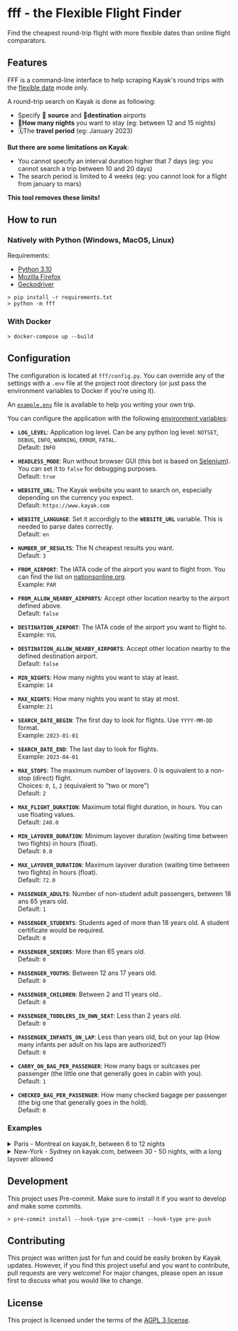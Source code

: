 # fff - the Flexible Flight Finder

Find the cheapest round-trip flight with more flexible dates than online flight comparators.

## Features

FFF is a command-line interface to help scraping Kayak's round trips with the [flexible date](https://www.kayak.com/news/flexible-dates-nearby-airports/) mode only.

A round-trip search on Kayak is done as following:

- Specify 🛫 **source** and 🛬**destination** airports
- 🛌**How many nights** you want to stay (eg: between 12 and 15 nights)
- 🗓️The **travel period** (eg: January 2023)

**But there are some limitations on Kayak**:

- You cannot specify an interval duration higher that 7 days (eg: you cannot search a trip between 10 and 20 days)
- The search period is limited to 4 weeks (eg: you cannot look for a flight from january to mars)

**This tool removes these limits!**

## How to run

### Natively with Python (Windows, MacOS, Linux)

Requirements:

- [Python 3.10](https://www.python.org/downloads/)
- [Mozilla Firefox](https://www.mozilla.org/firefox)
- [Geckodriver](https://github.com/mozilla/geckodriver/releases)

```shell
> pip install -r requirements.txt
> python -m fff
```

### With Docker

```shell
> docker-compose up --build
```

## Configuration

The configuration is located at `fff/config.py`.
You can override any of the settings with a `.env` file at the project root directory (or just pass the environment variables to Docker if you're using it).

An [`example.env`](./example.env) file is available to help you writing your own trip.

You can configure the application with the following [environment variables](https://en.wikipedia.org/wiki/Environment_variable):

- **`LOG_LEVEL`**: Application log level. Can be any python log level: `NOTSET`, `DEBUG`, `INFO`, `WARNING`, `ERROR`, `FATAL`.<br/>
    Default: `INFO`

- **`HEADLESS_MODE`**: Run without browser GUI (this bot is based on [Selenium](https://github.com/SeleniumHQ/selenium)). You can set it to `false` for debugging purposes.<br/>
    Default: `true`

- **`WEBSITE_URL`**: The Kayak website you want to search on, especially depending on the currency you expect.<br/>
    Default: `https://www.kayak.com`

- **`WEBSITE_LANGUAGE`**: Set it accordigly to the **`WEBSITE_URL`** variable. This is needed to parse dates correctly.<br/>
    Default: `en`
- **`NUMBER_OF_RESULTS`**: The N cheapest results you want.<br/>
    Default: `3`
- **`FROM_AIRPORT`**: The IATA code of the airport you want to flight from. You can find the list on [nationsonline.org](https://www.nationsonline.org/oneworld/IATA_Codes/airport_code_list.htm).<br/>
    Example: `PAR`
- **`FROM_ALLOW_NEARBY_AIRPORTS`**: Accept other location nearby to the airport defined above.<br/>
    Default: `false`
- **`DESTINATION_AIRPORT`**: The IATA code of the airport you want to flight to.<br/>
    Example: `YUL`
- **`DESTINATION_ALLOW_NEARBY_AIRPORTS`**: Accept other location nearby to the defined destination airport.<br/>
    Default: `false`
- **`MIN_NIGHTS`**: How many nights you want to stay at least.<br/>
    Example: `14`
- **`MAX_NIGHTS`**: How many nights you want to stay at most.<br/>
    Example: `21`
- **`SEARCH_DATE_BEGIN`**: The first day to look for flights. Use `YYYY-MM-DD` format.<br/>
    Example: `2023-01-01`
- **`SEARCH_DATE_END`**: The last day to look for flights.<br/>
    Example: `2023-04-01`
- **`MAX_STOPS`**: The maximum number of layovers. 0 is equivalent to a non-stop (direct) flight.<br/>
    Choices: `0`, `1`, `2` (equivalent to "two or more")<br/>
    Default: `2`
- **`MAX_FLIGHT_DURATION`**: Maximum total flight duration, in hours. You can use floating values.<br/>
    Default: `240.0`
- **`MIN_LAYOVER_DURATION`**: Minimum layover duration (waiting time between two flights) in hours (float).<br/>
    Default: `0.0`
- **`MAX_LAYOVER_DURATION`**: Maximum layover duration (waiting time between two flights) in hours (float).<br/>
    Default: `72.0`
- **`PASSENGER_ADULTS`**: Number of non-student adult passengers, between 18 ans 65 years old.<br/>
    Default: `1`
- **`PASSENGER_STUDENTS`**: Students aged of more than 18 years old. A student certificate would be required.<br/>
    Default: `0`
- **`PASSENGER_SENIORS`**: More than 65 years old.<br/>
    Default: `0`
- **`PASSENGER_YOUTHS`**: Between 12 ans 17 years old.<br/>
    Default: `0`
- **`PASSENGER_CHILDREN`**: Between 2 and 11 years old..<br/>
    Default: `0`
- **`PASSENGER_TODDLERS_IN_OWN_SEAT`**: Less than 2 years old.<br/>
    Default: `0`
- **`PASSENGER_INFANTS_ON_LAP`**: Less than years old, but on your lap (How many infants per adult on his laps are authorized?)<br/>
    Default: `0`
- **`CARRY_ON_BAG_PER_PASSENGER`**: How many bags or suitcases per passenger (the little one that generally goes in cabin with you).<br/>
    Default: `1`
- **`CHECKED_BAG_PER_PASSENGER`**: How many checked bagage per passenger (the big one that generally goes in the hold).<br/>
    Default: `0`

### Examples

<details>
  <summary>Paris - Montreal on kayak.fr, between 6 to 12 nights</summary>

### Configuration file

```env
SEARCH_DATE_BEGIN=2023-01-01
SEARCH_DATE_END=2023-04-01

WEBSITE_URL="https://www.kayak.fr"
WEBSITE_LANGUAGE="fr"
NUMBER_OF_RESULTS=5

PASSENGER_ADULTS=1
CARRY_ON_BAG_PER_PASSENGER=1
CHECKED_BAG_PER_PASSENGER=0

MIN_NIGHTS=6
MAX_NIGHTS=12

MAX_STOPS=1

MAX_FLIGHT_DURATION=15
MAX_LAYOVER_DURATION=8

FROM_AIRPORT="CDG"
FROM_ALLOW_NEARBY_AIRPORTS=true

DESTINATION_AIRPORT="YUL"
DESTINATION_ALLOW_NEARBY_AIRPORTS=true
```

### Results

```shell
> python -m fff
Starting the bot. The scraping will take several minutes depending on your configuration.
Scraping the website... [URL 1/3]
Scraping the website... [URL 2/3]
Scraping the website... [URL 3/3]
Here are the 5 cheapest flights matching your criterias:

### Flight trip CDG-YUL at 2023-01-23, return YUL-CDG at 2023-02-04, price €233 ###
#
# Booking link: https://www.kayak.fr/book/flight?code=NfECIkWl4c.kB30-7IsNAtFj024N3_sTg.24602.f6ca60d664a2e4a57eb1468e55e036ea&h=ee7c5aaef1e9&sub=E-1a7344e5920&payment=0.00:EUR:VA_D:Visa%20Debit:true&carryOn=1&carryOnFee=0.00&carryOnCurrency=EUR&pageOrigin=F..RP.MB.M6
#
# Other flights at this date:https://www.kayak.fr/flights/CDG,nearby-YUL,nearby/2023-01-23/2023-02-04/1adults?fs=cfc=1;stops=-2;layoverdur=-480;legdur=-900&sort=bestflight_a
###

### Flight trip CDG-YUL at 2023-03-17, return YUL-CDG at 2023-03-25, price €233 ###
#
# Booking link: https://www.kayak.fr/book/flight?code=NfFCnT6DVz.kB30-7IsNAtFj024N3_sTg.24602.e3d3eeb3d2fffceea7be5259085090b4&h=768ccd1f385c&sub=E-1a7344e5920&payment=0.00:EUR:VA_D:Visa%20Debit:true&carryOn=1&carryOnFee=0.00&carryOnCurrency=EUR&pageOrigin=F..RP.MB.M0
#
# Other flights at this date:https://www.kayak.fr/flights/CDG,nearby-YUL,nearby/2023-03-17/2023-03-25/1adults?fs=cfc=1;stops=-2;layoverdur=-480;legdur=-900&sort=bestflight_a
###

### Flight trip CDG-YUL at 2023-03-17, return YUL-CDG at 2023-03-27, price €233 ###
#
# Booking link: https://www.kayak.fr/book/flight?code=NfFCnT6DVz.kB30-7IsNAtFj024N3_sTg.24602.6c310fad4141a6bac71bfa6a9b019ada&h=9e43f27422e7&sub=E-1a7344e5920&payment=0.00:EUR:VA_D:Visa%20Debit:true&carryOn=1&carryOnFee=0.00&carryOnCurrency=EUR&pageOrigin=F..RP.MB.M1
#
# Other flights at this date:https://www.kayak.fr/flights/CDG,nearby-YUL,nearby/2023-03-17/2023-03-27/1adults?fs=cfc=1;stops=-2;layoverdur=-480;legdur=-900&sort=bestflight_a
###

### Flight trip CDG-YUL at 2023-03-08, return YUL-CDG at 2023-03-14, price €272 ###
#
# Booking link: https://www.kayak.fr/book/flight?code=NfFigEfSvR.HveLZWxvNM9Fj024N3_sTg.28753.09ea64b780c750b45f7db5e33d929987&h=88b9d6dabb33&sub=E-12591162e9f&payment=0.00:EUR:VA_D:Visa%20Debit:true&carryOn=1&carryOnFee=0.00&carryOnCurrency=EUR&pageOrigin=F..RP.MB.M0
#
# Other flights at this date:https://www.kayak.fr/flights/CDG,nearby-YUL,nearby/2023-03-08/2023-03-14/1adults?fs=cfc=1;stops=-2;layoverdur=-480;legdur=-900&sort=bestflight_a
###

### Flight trip CDG-YUL at 2023-03-08, return YUL-CDG at 2023-03-15, price €272 ###
#
# Booking link: https://www.kayak.fr/book/flight?code=NfFigEfSvR.HveLZWxvNM9Fj024N3_sTg.28753.154ec33432c3e121cb2a14b61f1a2e34&h=58cc4df03977&sub=E-12591162e9f&payment=0.00:EUR:VA_D:Visa%20Debit:true&carryOn=1&carryOnFee=0.00&carryOnCurrency=EUR&pageOrigin=F..RP.MB.M1
#
# Other flights at this date:https://www.kayak.fr/flights/CDG,nearby-YUL,nearby/2023-03-08/2023-03-15/1adults?fs=cfc=1;stops=-2;layoverdur=-480;legdur=-900&sort=bestflight_a
###

Done!
```

</details>

<details>
  <summary>New-York - Sydney on kayak.com, between 30 - 50 nights, with a long layover allowed</summary>

### Configuration file

```env
SEARCH_DATE_BEGIN=2023-03-01
SEARCH_DATE_END=2023-05-01

WEBSITE_URL="https://www.kayak.com"
WEBSITE_LANGUAGE="en"
NUMBER_OF_RESULTS=3

PASSENGER_ADULTS=2
PASSENGER_CHILDREN=2
CARRY_ON_BAG_PER_PASSENGER=1
CHECKED_BAG_PER_PASSENGER=1

MIN_NIGHTS=30
MAX_NIGHTS=50

MAX_STOPS=1

MAX_FLIGHT_DURATION=120
MAX_LAYOVER_DURATION=96

FROM_AIRPORT="NYC"
FROM_ALLOW_NEARBY_AIRPORTS=false

DESTINATION_AIRPORT="SYD"
DESTINATION_ALLOW_NEARBY_AIRPORTS=true
```

### Results

```shell
> python -m fff
Starting the bot. The scraping will take several minutes depending on your configuration.
Scraping the website... [URL 1/6]
Scraping the website... [URL 2/6]
Scraping the website... [URL 3/6]
Scraping the website... [URL 4/6]
Scraping the website... [URL 5/6]
Scraping the website... [URL 6/6]
Here are the 3 cheapest flights matching your criterias:

### Flight trip JFK-SYD at 2023-03-07, return SYD-JFK at 2023-04-09, price $1,752 ###
#
# Booking link: https://www.kayak.com/book/flight?code=NfEiOsfMY6.eTU9kA5UiVBFj024N3_sTg.175154.b4a1086c60d1504e8bacadfaf474a70c&h=89f2b924cbb9&sub=E-163fb6e4daa&numOfBags=1&carryOn=1&carryOnFee=0.00&carryOnCurrency=USD&pageOrigin=F..RP.MB.M1
#
# Other flights at this date:https://www.kayak.com/flights/NYC-SYD,nearby/2023-03-07/2023-04-09/2adults/children-11-11?fs=bfc=1;cfc=1;stops=-2;layoverdur=-5760;legdur=-7200&sort=bestflight_a
###

### Flight trip JFK-SYD at 2023-03-07, return SYD-JFK at 2023-04-10, price $1,752 ###
#
# Booking link: https://www.kayak.com/book/flight?code=NfEiOsfMY6.eTU9kA5UiVBFj024N3_sTg.175154.43ea64b44dc20f5b781d61fbb0ef437d&h=223a3f94027c&sub=E-163fb6e4daa&numOfBags=1&carryOn=1&carryOnFee=0.00&carryOnCurrency=USD&pageOrigin=F..RP.MB.M2
#
# Other flights at this date:https://www.kayak.com/flights/NYC-SYD,nearby/2023-03-07/2023-04-10/2adults/children-11-11?fs=bfc=1;cfc=1;stops=-2;layoverdur=-5760;legdur=-7200&sort=bestflight_a
###

### Flight trip JFK-SYD at 2023-03-07, return SYD-JFK at 2023-04-12, price $1,752 ###
#
# Booking link: https://www.kayak.com/book/flight?code=NfEiOsfMY6.eTU9kA5UiVBFj024N3_sTg.175154.2ac0efae2425d87e0ec45de55b4478ff&h=4c6044c499c3&sub=E-163fb6e4daa&numOfBags=1&carryOn=1&carryOnFee=0.00&carryOnCurrency=USD&pageOrigin=F..RP.MB.M4
#
# Other flights at this date:https://www.kayak.com/flights/NYC-SYD,nearby/2023-03-07/2023-04-12/2adults/children-11-11?fs=bfc=1;cfc=1;stops=-2;layoverdur=-5760;legdur=-7200&sort=bestflight_a
###

Done!
```

</details>

## Development

This project uses Pre-commit. Make sure to install it if you want to develop and make some commits.

```shell
> pre-commit install --hook-type pre-commit --hook-type pre-push
```

## Contributing

This project was written just for fun and could be easily broken by Kayak updates. However, if you find this project useful and you want to contribute, pull requests are very welcome! For major changes, please open an issue first to discuss what you would like to change.

## License

This project is licensed under the terms of the [AGPL 3 license](./LICENSE).
